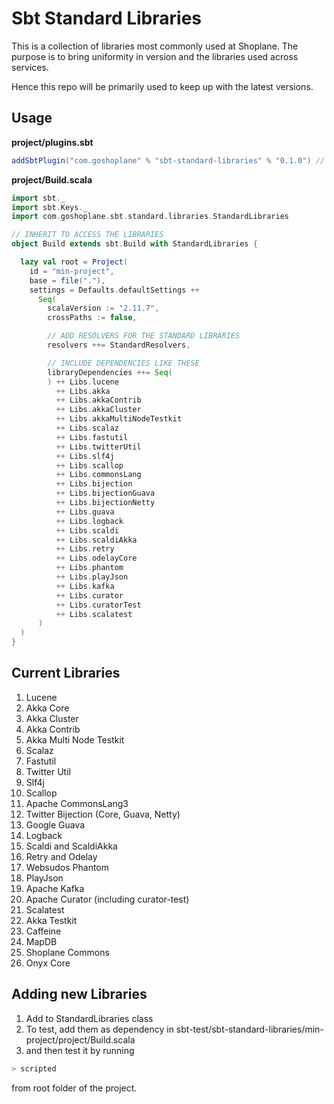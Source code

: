 # Sbt Standard Libraries

This is a collection of libraries most commonly used at Shoplane.
The purpose is to bring uniformity in version and the libraries
used across services.

Hence this repo will be primarily used to keep up with the latest versions.

## Usage

**project/plugins.sbt**

```scala
addSbtPlugin("com.goshoplane" % "sbt-standard-libraries" % "0.1.0") // for sbt-0.13.x or higher
```

**project/Build.scala**

```scala
import sbt._
import sbt.Keys._
import com.goshoplane.sbt.standard.libraries.StandardLibraries

// INHERIT TO ACCESS THE LIBRARIES
object Build extends sbt.Build with StandardLibraries {

  lazy val root = Project(
    id = "min-project",
    base = file("."),
    settings = Defaults.defaultSettings ++
      Seq(
        scalaVersion := "2.11.7",
        crossPaths := false,

		// ADD RESOLVERS FOR THE STANDARD LIBRARIES
        resolvers ++= StandardResolvers,

		// INCLUDE DEPENDENCIES LIKE THESE
        libraryDependencies ++= Seq(
        ) ++ Libs.lucene
          ++ Libs.akka
          ++ Libs.akkaContrib
          ++ Libs.akkaCluster
          ++ Libs.akkaMultiNodeTestkit
          ++ Libs.scalaz
          ++ Libs.fastutil
          ++ Libs.twitterUtil
          ++ Libs.slf4j
          ++ Libs.scallop
          ++ Libs.commonsLang
          ++ Libs.bijection
          ++ Libs.bijectionGuava
          ++ Libs.bijectionNetty
          ++ Libs.guava
          ++ Libs.logback
          ++ Libs.scaldi
          ++ Libs.scaldiAkka
          ++ Libs.retry
          ++ Libs.odelayCore
          ++ Libs.phantom
          ++ Libs.playJson
          ++ Libs.kafka
          ++ Libs.curator
          ++ Libs.curatorTest
          ++ Libs.scalatest
      )
  )
}

```

## Current Libraries

1. Lucene
2. Akka Core
3. Akka Cluster
4. Akka Contrib
5. Akka Multi Node Testkit
6. Scalaz
7. Fastutil
8. Twitter Util
9. Slf4j
10. Scallop
11. Apache CommonsLang3
12. Twitter Bijection (Core, Guava, Netty)
13. Google Guava
14. Logback
15. Scaldi and ScaldiAkka
16. Retry and Odelay
17. Websudos Phantom
18. PlayJson
19. Apache Kafka
20. Apache Curator (including curator-test)
21. Scalatest
22. Akka Testkit
23. Caffeine
24. MapDB
25. Shoplane Commons
26. Onyx Core

## Adding new Libraries

1. Add to StandardLibraries class
2. To test, add them as dependency in sbt-test/sbt-standard-libraries/min-project/project/Build.scala
3. and then test it by running
```bash
> scripted
```
from root folder of the project.